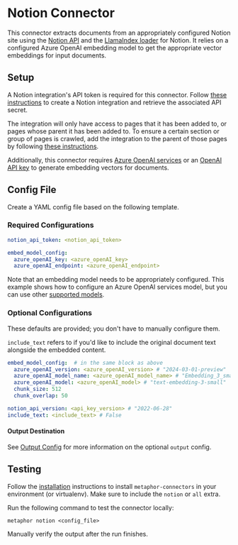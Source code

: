 # Notion Connector

This connector extracts documents from an appropriately configured Notion site using the [Notion API](https://developers.notion.com/reference/intro) and the [LlamaIndex loader](https://llamahub.ai/l/notion) for Notion. It relies on a configured Azure OpenAI embedding model to get the appropriate vector embeddings for input documents.

## Setup

A Notion integration's API token is required for this connector. Follow [these instructions](https://developers.notion.com/docs/create-a-notion-integration#create-your-integration-in-notion) to create a Notion integration and retrieve the associated API secret. 

The integration will only have access to pages that it has been added to, or pages whose parent it has been added to. To ensure a certain section or group of pages is crawled, add the integration to the parent of those pages by following [these instructions](https://developers.notion.com/docs/create-a-notion-integration#give-your-integration-page-permissions).

Additionally, this connector requires [Azure OpenAI services](https://azure.microsoft.com/en-us/products/ai-services/openai-service) or an [OpenAI API key](https://platform.openai.com) to generate embedding vectors for documents.

## Config File

Create a YAML config file based on the following template.

### Required Configurations

```yaml
notion_api_token: <notion_api_token>

embed_model_config:
  azure_openAI_key: <azure_openAI_key>
  azure_openAI_endpoint: <azure_openAI_endpoint>
```

Note that an embedding model needs to be appropriately configured. This example shows how to configure an Azure OpenAI services model, but you can use other [supported models](/docs/embeddings.md).

### Optional Configurations

These defaults are provided; you don't have to manually configure them.

`include_text` refers to if you'd like to include the original document text alongside the embedded content.

```yaml
embed_model_config:  # in the same block as above
  azure_openAI_version: <azure_openAI_version> # "2024-03-01-preview"
  azure_openAI_model_name: <azure_openAI_model_name> # "Embedding_3_small"
  azure_openAI_model: <azure_openAI_model> # "text-embedding-3-small"
  chunk_size: 512
  chunk_overlap: 50

notion_api_version: <api_key_version> # "2022-06-28"
include_text: <include_text> # False
```

#### Output Destination

See [Output Config](../common/docs/output.md) for more information on the optional `output` config.

## Testing

Follow the [installation](../../README.md) instructions to install `metaphor-connectors` in your environment (or virtualenv). Make sure to include the `notion` or `all` extra.

Run the following command to test the connector locally:

```shell
metaphor notion <config_file>
```

Manually verify the output after the run finishes.
